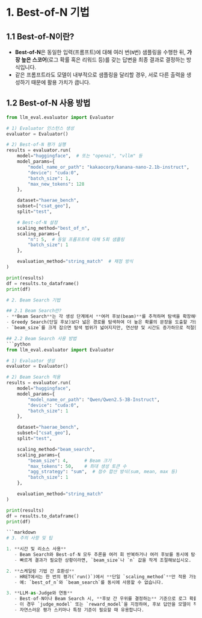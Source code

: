 # 1. Best-of-N 기법

## 1.1 Best-of-N이란?
- **Best-of-N**은 동일한 입력(프롬프트)에 대해 여러 번(`N`번) 샘플링을 수행한 뒤, **가장 높은 스코어**(로그 확률 혹은 리워드 등)를 갖는 답변을 최종 결과로 결정하는 방식입니다.
- 같은 프롬프트라도 모델이 내부적으로 샘플링을 달리할 경우, 서로 다른 출력을 생성하기 때문에 활용 가치가 큽니다.

## 1.2 Best-of-N 사용 방법
```python
from llm_eval.evaluator import Evaluator

# 1) Evaluator 인스턴스 생성
evaluator = Evaluator()

# 2) Best-of-N 평가 실행
results = evaluator.run(
    model="huggingface",  # 또는 "openai", "vllm" 등
    model_params={
        "model_name_or_path": "kakaocorp/kanana-nano-2.1b-instruct",
        "device": "cuda:0",
        "batch_size": 1,
        "max_new_tokens": 128
    },

    dataset="haerae_bench",
    subset=["csat_geo"],
    split="test",

    # Best-of-N 설정
    scaling_method="best_of_n",
    scaling_params={
        "n": 5,  # 동일 프롬프트에 대해 5회 샘플링
        "batch_size": 1
    },

    evaluation_method="string_match"  # 채점 방식
)

print(results)
df = results.to_dataframe()
print(df)

# 2. Beam Search 기법

## 2.1 Beam Search란?
- **Beam Search**는 각 생성 단계에서 **여러 후보(beam)**를 추적하며 탐색을 확장해나가는 알고리즘입니다.
- Greedy Search(단일 후보)보다 넓은 경로를 탐색하여 더 높은 확률의 문장을 도출할 가능성이 큽니다.
- `beam_size`를 크게 잡으면 탐색 범위가 넓어지지만, 연산량 및 시간도 증가하므로 적절한 균형이 필요합니다.

## 2.2 Beam Search 사용 방법
```python
from llm_eval.evaluator import Evaluator

# 1) Evaluator 생성
evaluator = Evaluator()

# 2) Beam Search 적용
results = evaluator.run(
    model="huggingface",
    model_params={
        "model_name_or_path": "Qwen/Qwen2.5-3B-Instruct",
        "device": "cuda:0",
        "batch_size": 1
    },

    dataset="haerae_bench",
    subset=["csat_geo"],
    split="test",

    scaling_method="beam_search",
    scaling_params={
        "beam_size": 4,      # Beam 크기
        "max_tokens": 50,    # 최대 생성 토큰 수
        "agg_strategy": "sum",  # 점수 합산 방식(sum, mean, max 등)
        "batch_size": 1
    },

    evaluation_method="string_match"
)

print(results)
df = results.to_dataframe()
print(df)

```markdown
# 3. 주의 사항 및 팁

1. **시간 및 리소스 사용**  
   - Beam Search와 Best-of-N 모두 추론을 여러 회 반복하거나 여러 후보를 동시에 탐색하므로 **추론 시간이 늘어나고** GPU 메모리 사용량이 증가합니다.  
   - 빠르게 결과가 필요한 상황이라면, `beam_size`나 `n` 값을 작게 조절해보십시오.

2. **스케일링 기법 간 호환성**  
   - HRET에서는 한 번의 평가(`run()`)에서 **단일 `scaling_method`**만 적용 가능합니다.  
   - 예: `best_of_n`와 `beam_search`를 동시에 사용할 수 없습니다.

3. **LLM-as-Judge와 연동**  
   - Best-of-N이나 Beam Search 시, **후보 간 우위를 결정하는** 기준으로 로그 확률 대신 **LLM-as-Judge** 점수를 활용할 수도 있습니다.  
   - 이 경우 `judge_model` 또는 `reward_model`을 지정하여, 후보 답안을 모델이 직접 평가(채점)하게 만들 수 있습니다.  
   - 자연스러운 평가 스키마나 특정 기준이 필요할 때 유용합니다.


